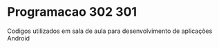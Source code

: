 # Programacao 302 301
Codigos utilizados em sala de aula para desenvolvimento de aplicações Android
